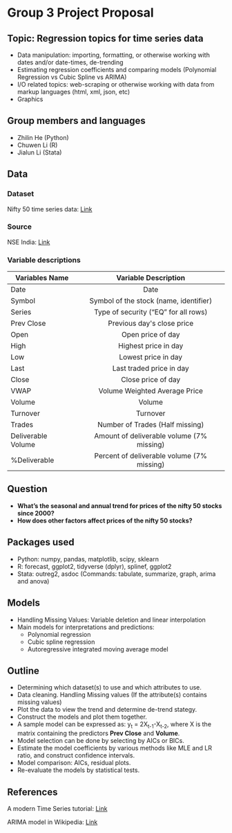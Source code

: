 # Group 3 Project Proposal

## Topic: Regression topics for time series data

 - Data manipulation: importing, formatting, or otherwise working with dates
and/or date-times, de-trending
 - Estimating regression coefficients and comparing models (Polynomial
 Regression vs Cubic Spline vs ARIMA)
 - I/O related topics: web-scraping or otherwise working with data from markup
languages (html, xml, json, etc)
 - Graphics


## Group members and languages

 - Zhilin He (Python)
 - Chuwen Li (R)
 - Jialun Li (Stata)

## Data

### Dataset

Nifty 50 time series data:
[Link](https://www.kaggle.com/rohanrao/nifty50-stock-market-data)

### Source

NSE India: [Link](https://www.nseindia.com/)

### Variable descriptions

| Variables Name   |Variable Description     |
| ------------- |:-------------:|
| Date   | Date               |
| Symbol | Symbol of the stock (name, identifier)  |
| Series | Type of security (“EQ” for all rows)   |
| Prev Close | Previous day's close price |
| Open | Open price of day |
| High | Highest price in day |
| Low | Lowest price in day |
| Last | Last traded price in day |
| Close | Close price of day |
| VWAP | Volume Weighted Average Price |
| Volume | Volume |
| Turnover | Turnover |
| Trades | Number of Trades (Half missing) |
| Deliverable Volume | Amount of deliverable volume (7\% missing) |
| \%Deliverable | Percent of deliverable volume (7\% missing) |
 
 
## Question
 
 - **What’s the seasonal and annual trend for prices of the nifty 50 stocks
 since 2000?**
 - **How does other factors affect prices of the nifty 50 stocks?**
 
## Packages used
 
 - Python: numpy, pandas, matplotlib, scipy, sklearn
 - R: forecast, ggplot2, tidyverse (dplyr), splinef, ggplot2
 - Stata: outreg2, asdoc (Commands: tabulate, summarize, graph, arima and anova)

## Models

 - Handling Missing Values: Variable deletion and linear interpolation
 - Main models for interpretations and predictions:
     - Polynomial regression
     - Cubic spline regression
     - Autoregressive integrated moving average model

## Outline

 - Determining which dataset(s) to use and which attributes to use.
 - Data cleaning. Handling Missing values (If the attribute(s) contains missing
 values)
 - Plot the data to view the trend and determine de-trend stategy.
 - Construct the models and plot them together.
 - A sample model can be expressed as: y<sub>t</sub> =
2X<sub>t-1</sub>-X<sub>t-2</sub>, where X is the matrix containing the
predictors **Prev Close** and **Volume**.
 - Model selection can be done by selecting by AICs or BICs.
 - Estimate the model coefficients by various methods like MLE and LR ratio,
 and construct confidence intervals.
 - Model comparison: AICs, residual plots.
 - Re-evaluate the models by statistical tests.
 
## References
 
A modern Time Series tutorial:
[Link](https://www.kaggle.com/rohanrao/a-modern-time-series-tutorial)
 
ARIMA model in Wikipedia:
[Link](https://en.wikipedia.org/wiki/Autoregressive_integrated_moving_average)

